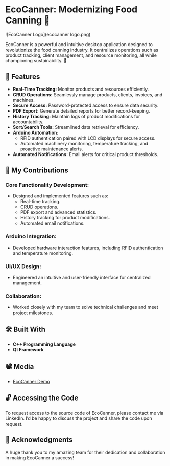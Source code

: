 # EcoCanner: Modernizing Food Canning 🌱  

![EcoCanner Logo](ecocanner logo.png)  

EcoCanner is a powerful and intuitive desktop application designed to revolutionize the food canning industry. It centralizes operations such as product tracking, client management, and resource monitoring, all while championing sustainability. 🚀  

## 🌟 Features  
- **Real-Time Tracking:** Monitor products and resources efficiently.  
- **CRUD Operations:** Seamlessly manage products, clients, invoices, and machines.  
- **Secure Access:** Password-protected access to ensure data security.  
- **PDF Export:** Generate detailed reports for better record-keeping.  
- **History Tracking:** Maintain logs of product modifications for accountability.  
- **Sort/Search Tools:** Streamlined data retrieval for efficiency.  
- **Arduino Automation:**  
  - RFID authentication paired with LCD displays for secure access.  
  - Automated machinery monitoring, temperature tracking, and proactive maintenance alerts.  
- **Automated Notifications:** Email alerts for critical product thresholds.  

## 🔧 My Contributions  
### Core Functionality Development:  
- Designed and implemented features such as:  
  - Real-time tracking.  
  - CRUD operations.  
  - PDF export and advanced statistics.  
  - History tracking for product modifications.  
  - Automated email notifications.  
### Arduino Integration:  
- Developed hardware interaction features, including RFID authentication and temperature monitoring.  
### UI/UX Design:  
- Engineered an intuitive and user-friendly interface for centralized management.  
### Collaboration:  
- Worked closely with my team to solve technical challenges and meet project milestones.  

## 🛠️ Built With  
- **C++ Programming Language**  
- **Qt Framework**  

## 📽️ Media  
- [EcoCanner Demo](https://drive.google.com/file/d/19KB3gZTQs8vhLpyWvqFBaUXHorK2SCL0/view?usp=sharing)  

## 🔓 Accessing the Code  
To request access to the source code of EcoCanner, please contact me via LinkedIn. I’d be happy to discuss the project and share the code upon request.  

## 🤝 Acknowledgments  
A huge thank you to my amazing team for their dedication and collaboration in making EcoCanner a success!  
